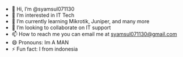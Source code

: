 - 👋 Hi, I’m @syamsul071130
- 👀 I’m interested in IT Tech
- 🌱 I’m currently learning Mikrotik, Juniper, and many more
- 💞️ I’m looking to collaborate on IT support
- 📫 How to reach me you can email me at syamsul071130@gmail.com
- 😄 Pronouns: Im A MAN
- ⚡ Fun fact: I from indonesia

<!---
syamsul071130/syamsul071130 is a ✨ special ✨ repository because its `README.md` (this file) appears on your GitHub profile.
You can click the Preview link to take a look at your changes.
--->
